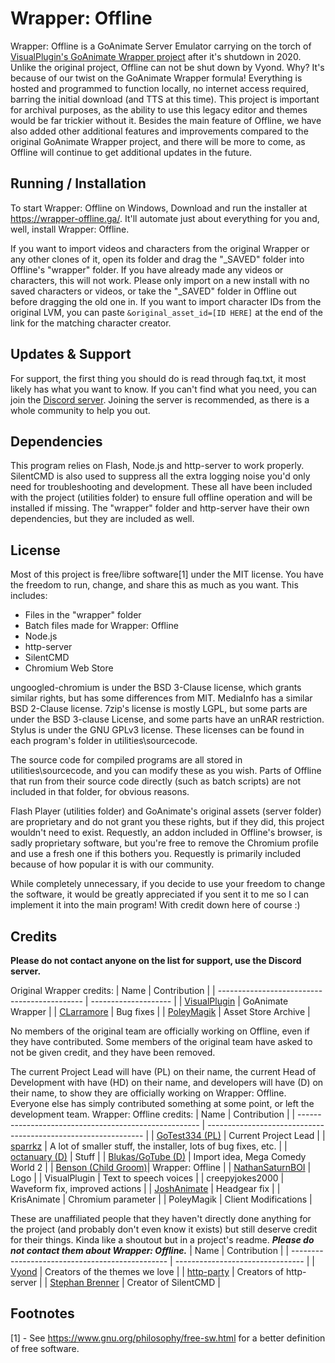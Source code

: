 # Wrapper: Offline
Wrapper: Offline is a GoAnimate Server Emulator carrying on the torch of [VisualPlugin's GoAnimate Wrapper project](https://github.com/GoAnimate-Wrapper) after it's shutdown in 2020. Unlike the original project, Offline can not be shut down by Vyond. Why? It's because of our twist on the GoAnimate Wrapper formula! Everything is hosted and programmed to function locally, no internet access required, barring the initial download (and TTS at this time). This project is important for archival purposes, as the ability to use this legacy editor and themes would be far trickier without it. Besides the main feature of Offline, we have also added other additional features and improvements compared to the original GoAnimate Wrapper project, and there will be more to come, as Offline will continue to get additional updates in the future.

## Running / Installation
To start Wrapper: Offline on Windows, Download and run the installer at https://wrapper-offline.ga/. It'll automate just about everything for you and, well, install Wrapper: Offline.

If you want to import videos and characters from the original Wrapper or any other clones of it, open its folder and drag the "_SAVED" folder into Offline's "wrapper" folder. If you have already made any videos or characters, this will not work. Please only import on a new install with no saved characters or videos, or take the "_SAVED" folder in Offline out before dragging the old one in. If you want to import character IDs from the original LVM, you can paste `&original_asset_id=[ID HERE]` at the end of the link for the matching character creator.

## Updates & Support
For support, the first thing you should do is read through faq.txt, it most likely has what you want to know. If you can't find what you need, you can join the [Discord server](https://discord.gg/Kf7BzSw). Joining the server is recommended, as there is a whole community to help you out.

## Dependencies
This program relies on Flash, Node.js and http-server to work properly. SilentCMD is also used to suppress all the extra logging noise you'd only need for troubleshooting and development. These all have been included with the project (utilities folder) to ensure full offline operation and will be installed if missing. The "wrapper" folder and http-server have their own dependencies, but they are included as well.

## License
Most of this project is free/libre software[1] under the MIT license. You have the freedom to run, change, and share this as much as you want.
This includes:
  - Files in the "wrapper" folder
  - Batch files made for Wrapper: Offline
  - Node.js
  - http-server
  - SilentCMD
  - Chromium Web Store

ungoogled-chromium is under the BSD 3-Clause license, which grants similar rights, but has some differences from MIT. MediaInfo has a similar BSD 2-Clause license. 7zip's license is mostly LGPL, but some parts are under the BSD 3-clause License, and some parts have an unRAR restriction. Stylus is under the GNU GPLv3 license. These licenses can be found in each program's folder in utilities\sourcecode.

The source code for compiled programs are all stored in utilities\sourcecode, and you can modify these as you wish. Parts of Offline that run from their source code directly (such as batch scripts) are not included in that folder, for obvious reasons.

Flash Player (utilities folder) and GoAnimate's original assets (server folder) are proprietary and do not grant you these rights, but if they did, this project wouldn't need to exist. Requestly, an addon included in Offline's browser, is sadly proprietary software, but you're free to remove the Chromium profile and use a fresh one if this bothers you. Requestly is primarily included because of how popular it is with our community.

While completely unnecessary, if you decide to use your freedom to change the software, it would be greatly appreciated if you sent it to me so I can implement it into the main program! With credit down here of course :)

## Credits
**Please do not contact anyone on the list for support, use the Discord server.**

Original Wrapper credits:
| Name                                         | Contribution         |
| -------------------------------------------- | -------------------- |
| [VisualPlugin](https://github.com/Windows81) | GoAnimate Wrapper    |
| [CLarramore](https://github.com/CLarramore)  | Bug fixes            |
| [PoleyMagik](https://github.com/PoleyMagik)  | Asset Store Archive  |

No members of the original team are officially working on Offline, even if they have contributed. Some members of the original team have asked to not be given credit, and they have been removed.

The current Project Lead will have (PL) on their name, the current Head of Development with have (HD) on their name, and developers will have (D) on their name, to show they are officially working on Wrapper: Offline. Everyone else has simply contributed something at some point, or left the development team.
Wrapper: Offline credits:
| Name                                                  | Contribution                                                   |
| ----------------------------------------------------- | -------------------------------------------------------------- |
| [GoTest334 (PL)](https://github.com/GoTest334)        | Current Project Lead                                           |
| [sparrkz](https://github.com/sparrkzz)                | A lot of smaller stuff, the installer, lots of bug fixes, etc. |
| [octanuary (D)](https://github.com/octanuary)         | Stuff                                                          |
| [Blukas/GoTube (D)](https://github.com/theBlukas)     | Import idea, Mega Comedy World 2                               |
| [Benson (Child Groom)](https://github.com/watchbenson)| Wrapper: Offline                                               |
| [NathanSaturnBOI](https://github.com/NathanSaturnBOI) | Logo                                                           |
| VisualPlugin                                          | Text to speech voices                                          |
| creepyjokes2000                                       | Waveform fix, improved actions                                 |
| [JoshAnimate](https://github.com/joshtoons2008)       | Headgear fix                                                   |
| KrisAnimate                                           | Chromium parameter                                             |
| PoleyMagik                                            | Client Modifications                                           |

These are unaffiliated people that they haven't directly done anything for the project (and probably don't even know it exists) but still deserve credit for their things. Kinda like a shoutout but in a project's readme. ***Please do not contact them about Wrapper: Offline.***
| Name                                            | Contribution                     |
| ----------------------------------------------- | -------------------------------- |
| [Vyond](https://vyond.com)                      | Creators of the themes we love   |
| [http-party](https://github.com/http-party)     | Creators of http-server          |
| [Stephan Brenner](https://github.com/stbrenner) | Creator of SilentCMD             |

## Footnotes
[1] - See <https://www.gnu.org/philosophy/free-sw.html> for a better definition of free software.

